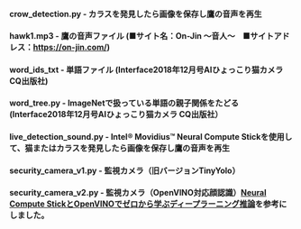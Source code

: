 #### crow_detection.py - カラスを発見したら画像を保存し鷹の音声を再生
#### hawk1.mp3 - 鷹の音声ファイル (■サイト名：On-Jin ～音人～　■サイトアドレス：https://on-jin.com/)
#### word_ids_txt - 単語ファイル (Interface2018年12月号AIひょっこり猫カメラ CQ出版社)
#### word_tree.py - ImageNetで扱っている単語の親子関係をたどる (Interface2018年12月号AIひょっこり猫カメラ CQ出版社）
#### live_detection_sound.py - Intel® Movidius™ Neural Compute Stickを使用して、猫またはカラスを発見したら画像を保存し鷹の音声を再生
#### security_camera_v1.py - 監視カメラ（旧バージョンTinyYolo）
#### security_camera_v2.py - 監視カメラ（OpenVINO対応顔認識）[Neural Compute StickとOpenVINOでゼロから学ぶディープラーニング推論](https://jellyware.jp/openvino/#04)を参考にしました。

